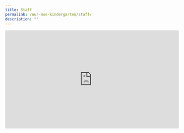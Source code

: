 ```yaml
---
title: Staff
permalink: /our-moe-kindergarten/staff/
description: ""
---
```


<iframe width="560" height="315" src="https://www.youtube.com/embed/yIIPzuRFqTA" title="Welcome to the MK@PG family! 2022" frameborder="0" allow="accelerometer; autoplay; clipboard-write; encrypted-media; gyroscope; picture-in-picture" allowfullscreen></iframe>